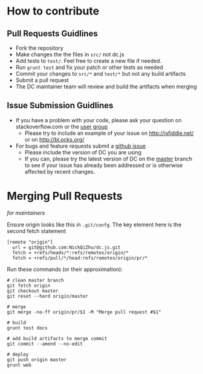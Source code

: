 # How to contribute

## Pull Requests Guidlines

* Fork the repository
* Make changes the the files in `src/` not dc.js
* Add tests to `test/`. Feel free to create a new file if needed.
* Run `grunt test` and fix your patch or other tests as needed
* Commit your changes to `src/*` and `test/*` but not any build
  artifacts
* Submit a pull request
* The DC maintainer team will review and build the artifacts when
  merging

## Issue Submission Guidlines

* If you have a problem with your code, please ask your question on stackoverflow.com or the [user group](https://groups.google.com/forum/?fromgroups#!forum/dc-js-user-group)
  * Please try to include an example of your issue on http://jsfiddle.net/ or on http://bl.ocks.org/
* For bugs and feature requests submit a [github issue](http://github.com/NickQiZhu/dc.js/issues)
  * Please include the version of DC you are using
  * If you can, please try the latest version of DC on the [master](https://raw.github.com/NickQiZhu/dc.js/master/dc.js) branch to see if your issue has already been addressed or is otherwise affected by recent changes.

# Merging Pull Requests

_for maintainers_

Ensure origin looks like this in `.git/confg`. The key element here is the second fetch statement
```
[remote "origin"]
  url = git@github.com:NickQiZhu/dc.js.git
  fetch = +refs/heads/*:refs/remotes/origin/*
  fetch = +refs/pull/*/head:refs/remotes/origin/pr/*
```

Run these commands (or their approximation):
```
# clean master branch
git fetch origin
git checkout master
git reset --hard origin/master

# merge
git merge -no-ff origin/pr/$1 -M "Merge pull request #$1"

# build 
grunt test docs

# add build artifacts to merge commit
git commit --amend --no-edit

# deploy
git push origin master
grunt web
```
